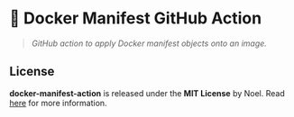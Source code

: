 # 🐳 Docker Manifest GitHub Action

> _GitHub action to apply Docker manifest objects onto an image._

## License

**docker-manifest-action** is released under the **MIT License** by Noel. Read [here](/LICENSE) for more information.
